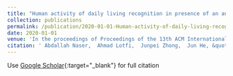 ```yaml
---
title: "Human activity of daily living recognition in presence of an animal pet using thermal sensor array"
collection: publications
permalink: /publication/2020-01-01-Human-activity-of-daily-living-recognition-in-presence-of-an-animal-pet-using-thermal-sensor-array
date: 2020-01-01
venue: 'In the proceedings of Proceedings of the 13th ACM International Conference on PErvasive Technologies Related to Assistive Environments'
citation: ' Abdallah Naser,  Ahmad Lotfi,  Junpei Zhong,  Jun He, &quot;Human activity of daily living recognition in presence of an animal pet using thermal sensor array.&quot; In the proceedings of Proceedings of the 13th ACM International Conference on PErvasive Technologies Related to Assistive Environments, 2020.'
---
```

Use [Google Scholar](https://scholar.google.com/scholar?q=Human+activity+of+daily+living+recognition+in+presence+of+an+animal+pet+using+thermal+sensor+array){:target="_blank"} for full citation